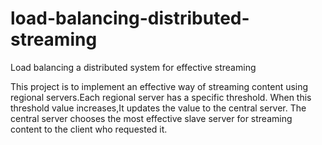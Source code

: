 # load-balancing-distributed-streaming
Load balancing a distributed system for effective streaming

This project is to implement an effective way of streaming content using regional servers.Each regional server has a specific threshold.
When this threshold value increases,It updates the value to the central server.
The central server chooses the most effective slave server for streaming content to the client who requested it.
